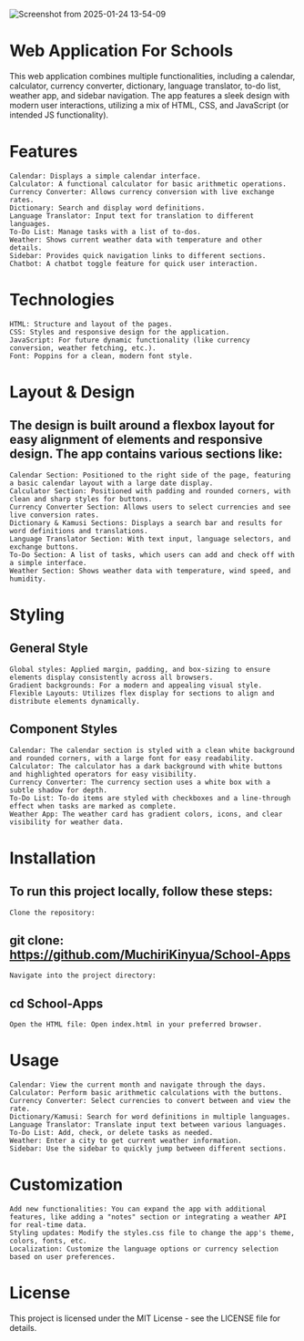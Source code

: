 ![Screenshot from 2025-01-24 13-54-09](https://github.com/user-attachments/assets/ba613ac4-6e81-40e9-8de5-c49cd5932461)

# Web Application For Schools

This web application combines multiple functionalities, including a calendar, calculator, currency converter, dictionary, language translator, to-do list, weather app, and sidebar navigation. The app features a sleek design with modern user interactions, utilizing a mix of HTML, CSS, and JavaScript (or intended JS functionality).
# Features

    Calendar: Displays a simple calendar interface.
    Calculator: A functional calculator for basic arithmetic operations.
    Currency Converter: Allows currency conversion with live exchange rates.
    Dictionary: Search and display word definitions.
    Language Translator: Input text for translation to different languages.
    To-Do List: Manage tasks with a list of to-dos.
    Weather: Shows current weather data with temperature and other details.
    Sidebar: Provides quick navigation links to different sections.
    Chatbot: A chatbot toggle feature for quick user interaction.

# Technologies

    HTML: Structure and layout of the pages.
    CSS: Styles and responsive design for the application.
    JavaScript: For future dynamic functionality (like currency conversion, weather fetching, etc.).
    Font: Poppins for a clean, modern font style.

# Layout & Design

## The design is built around a flexbox layout for easy alignment of elements and responsive design. The app contains various sections like:

    Calendar Section: Positioned to the right side of the page, featuring a basic calendar layout with a large date display.
    Calculator Section: Positioned with padding and rounded corners, with clean and sharp styles for buttons.
    Currency Converter Section: Allows users to select currencies and see live conversion rates.
    Dictionary & Kamusi Sections: Displays a search bar and results for word definitions and translations.
    Language Translator Section: With text input, language selectors, and exchange buttons.
    To-Do Section: A list of tasks, which users can add and check off with a simple interface.
    Weather Section: Shows weather data with temperature, wind speed, and humidity.

# Styling
## General Style

    Global styles: Applied margin, padding, and box-sizing to ensure elements display consistently across all browsers.
    Gradient backgrounds: For a modern and appealing visual style.
    Flexible Layouts: Utilizes flex display for sections to align and distribute elements dynamically.

## Component Styles

    Calendar: The calendar section is styled with a clean white background and rounded corners, with a large font for easy readability.
    Calculator: The calculator has a dark background with white buttons and highlighted operators for easy visibility.
    Currency Converter: The currency section uses a white box with a subtle shadow for depth.
    To-Do List: To-do items are styled with checkboxes and a line-through effect when tasks are marked as complete.
    Weather App: The weather card has gradient colors, icons, and clear visibility for weather data.

# Installation

## To run this project locally, follow these steps:

    Clone the repository:

## git clone: https://github.com/MuchiriKinyua/School-Apps

    Navigate into the project directory:

## cd School-Apps

    Open the HTML file: Open index.html in your preferred browser.

# Usage

    Calendar: View the current month and navigate through the days.
    Calculator: Perform basic arithmetic calculations with the buttons.
    Currency Converter: Select currencies to convert between and view the rate.
    Dictionary/Kamusi: Search for word definitions in multiple languages.
    Language Translator: Translate input text between various languages.
    To-Do List: Add, check, or delete tasks as needed.
    Weather: Enter a city to get current weather information.
    Sidebar: Use the sidebar to quickly jump between different sections.

# Customization

    Add new functionalities: You can expand the app with additional features, like adding a "notes" section or integrating a weather API for real-time data.
    Styling updates: Modify the styles.css file to change the app's theme, colors, fonts, etc.
    Localization: Customize the language options or currency selection based on user preferences.

# License

This project is licensed under the MIT License - see the LICENSE file for details.
